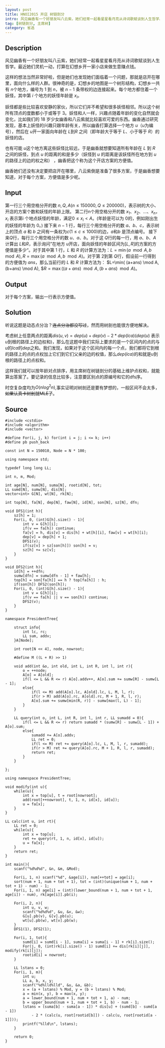 ```yaml
---
layout: post
title: HNOI2015 开店 树链剖分
intro: 风见幽香有一个好朋友叫八云紫，她们经常一起看星星看月亮从诗词歌赋谈到人生哲学。最近她们灵机一动，打算在幻想乡开一家小店来做生意赚点钱。这样的想法当然非常好啦，但是她们也发现她们面临着一个问题，那就是店开在哪里，面向什么样的人群。很神奇的是，幻想乡的地图是一个树形结构，幻想乡一共有 $n$个地方，编号为 $1$ 到 $n$，被 $n-1$ 条带权的边连接起来。每个地方都住着一个妖怪，其中第 $i$ 个地方的妖怪年龄是 $x_i$。
tag: [树链剖分, 主席树]
category: 省选
---
```


Description
---

风见幽香有一个好朋友叫八云紫，她们经常一起看星星看月亮从诗词歌赋谈到人生哲学。最近她们灵机一动，打算在幻想乡开一家小店来做生意赚点钱。

这样的想法当然非常好啦，但是她们也发现她们面临着一个问题，那就是店开在哪里，面向什么样的人群。很神奇的是，幻想乡的地图是一个树形结构，幻想乡一共有 $n$个地方，编号为 $1$ 到 $n$，被 $n-1$ 条带权的边连接起来。每个地方都住着一个妖怪，其中第 $i$ 个地方的妖怪年龄是 $x_i$。

妖怪都是些比较喜欢安静的家伙，所以它们并不希望和很多妖怪相邻。所以这个树所有顶点的度数都小于或等于 $3$。妖怪和人一样，兴趣点随着年龄的变化自然就会变化，比如我们的 18 岁少女幽香和八云紫就比较喜欢可爱的东西。幽香通过研究发现，基本上妖怪的兴趣只跟年龄有关，所以幽香打算选择一个地方 $u$（$u$为编号），然后在 $u$开一家面向年龄在 $L$到$R$ 之间（即年龄大于等于 $L$、小于等于 $R$）的妖怪的店。

也有可能 $u$这个地方离这些妖怪比较远，于是幽香就想要知道所有年龄在 $L$ 到 $R$ 之间的妖怪，到点 $u$ 的距离的和是多少（妖怪到 $u$ 的距离是该妖怪所在地方到 $u$ 的路径上的边的权之和） ，幽香把这个称为这个开店方案的方便值。

幽香她们还没有决定要把店开在哪里，八云紫倒是准备了很多方案，于是幽香想要知道，对于每个方案，方便值是多少呢。

Input
---

第一行三个用空格分开的数 $n,Q,A(n \le 150000, Q \le 200000)$，表示树的大小、开店的方案个数和妖怪的年龄上限。 第二行n个用空格分开的数 $x_1、x_2、...、x_n，x_i$ 表示第i 个地点妖怪的年龄，满足$0 \le x_i<A$。(年龄是可以为 $0$的，例如刚出生的妖怪的年龄为 $0$。) 接下来 $n-1$ 行，每行三个用空格分开的数 $a、b、c$，表示树上的顶点 $a$ 和 $b$ 之间有一条权为$c(1 \le c \le 1000)$的边，$a$和$b$ 是顶点编号。 接下来$Q$行，每行三个用空格分开的数 $u、 a、 b$。对于这 $Q$行的每一行，用 $a、b、A$计算出 $L$和$R$，表示询问”在地方 $u$开店，面向妖怪的年龄区间为$[L,R]$的方案的方便值是多少“。对于其中第 $1$ 行，$L$ 和 $R$ 的计算方法为：$L=\min(a \mod A , b \mod A ), R=\max(a \mod A,b \mod A)$。对于第 $2$到第 $Q$行，假设前一行得到的方便值为 $ans$，那么当前行的 $L$ 和 $R$ 计算方法为： $L=\min( (a+ans) \mod A, (b+ans) \mod A), $$R=\max((a+ans)\mod A,(b+ans)\mod A)$。

Output
---

对于每个方案，输出一行表示方便值。

Solution
---

听说这题是动态点分治？~~连点分治都没写过~~，然而用树剖也能很方便地解决。

考虑树上任意两点的距离$dis(u, v) = dep(u) + dep(v) - 2 * dep(lca)$($dep(u)$ 表示$u$到根的路径上的边权和)，那么在这题中我们实际上要求的是一个区间内的点的与$u$的$lca$的$dep$之和。我们发现，如果对于这个区间内的每一个点，我们都将它到根的路径上的点的点权加上它们到它们父亲的边的权值，那么$dep(lca)$的和就是$u$到根的路径上的点权和。

这样我们就可以按年龄对点排序，用主席树在树链剖分的基础上维护点权和，就能算出答案了。要记录的信息比较多，注意要区别点的原编号和它的dfs序。

时空复杂度均为$O(nlog^2n)$,事实证明对树剖还是要有梦想的，一般区间不会太多，~~如果认真卡树剖就MLE了~~。

Source
---

<pre><code class="c++">#include &lt;cstdio>
#include &lt;algorithm>
#include &lt;vector>

#define For(i, j, k) for(int i = j; i <= k; i++)
#define pb push_back

const int N = 150010, Node = N * 100;

using namespace std;

typedef long long LL;

int n, m, Mod;

int age[N], num[N], suma[N], rootid[N], tot;
LL sumd[N], sumw[N], dis[N];
vector&lt;int> G[N], wt[N], rk[N];

int top[N], fa[N], dep[N], faw[N], id[N], son[N], sz[N], dfn;

void DFS1(int h){
	sz[h] = 1;
	For(i, 0, (int)G[h].size() - 1){
		int v = G[h][i];
		if(v == fa[h]) continue;
		fa[v] = h, dis[v] = dis[h] + wt[h][i], faw[v] = wt[h][i];
		dep[v] = dep[h] + 1;
		DFS1(v);
		if(sz[v] > sz[son[h]]) son[h] = v;
		sz[h] += sz[v];
	}
}

void DFS2(int h){
	id[h] = ++dfn;
	sumw[dfn] = sumw[dfn - 1] + faw[h];
	top[h] = son[fa[h]] == h ? top[fa[h]] : h;
	if(son[h]) DFS2(son[h]);
	For(i, 0, (int)G[h].size() - 1){
		int v = G[h][i];
		if(v == fa[h] || v == son[h]) continue;
		DFS2(v);
	}
}

namespace PresidentTree{
	
	struct info{
		int lc, rc;
		LL sum, addv;
	}A[Node];
	
	int root[N << 4], node, nowroot;

	#define M ((L + R) >> 1)

	void add(int &o, int old, int L, int R, int l, int r){
		o = ++node;
		A[o] = A[old];
		if(l <= L && R <= r) A[o].addv++, A[o].sum += sumw[R] - sumw[L - 1];
		else{
			if(l <= M) add(A[o].lc, A[old].lc, L, M, l, r);
			if(r > M) add(A[o].rc, A[old].rc, M + 1, R, l, r);
			A[o].sum += sumw[min(R, r)] - sumw[max(l, L) - 1];
		}
	}

	LL query(int o, int L, int R, int l, int r, LL sumadd = 0){
		if(l <= L && R <= r) return sumadd * (sumw[R] - sumw[L - 1]) + A[o].sum;
		else{
			sumadd += A[o].addv;
			LL ret = 0;
			if(l <= M) ret += query(A[o].lc, L, M, l, r, sumadd);
			if(r > M) ret += query(A[o].rc, M + 1, R, l, r, sumadd);
			return ret;
		}
	}

};

using namespace PresidentTree;

void modify(int u){
	while(u){
		int x = top[u], t = root[nowroot];
		add(root[++nowroot], t, 1, n, id[x], id[u]);
		u = fa[x];
	}
}

LL calc(int u, int rt){
	LL ret = 0;
	while(u){
		int x = top[u];
		ret += query(rt, 1, n, id[x], id[u]);
		u = fa[x];
	}
	return ret;
}

int main(){
	scanf("%d%d%d", &n, &m, &Mod);

	For(i, 1, n) scanf("%d", &age[i]), num[++tot] = age[i];
	sort(num + 1, num + tot + 1), tot = (int)(unique(num + 1, num + tot + 1) - num) - 1;
	For(i, 1, n) age[i] = (int)(lower_bound(num + 1, num + tot + 1, age[i]) - num), rk[age[i]].pb(i);

	For(i, 2, n){
		int u, v, w;
		scanf("%d%d%d", &u, &v, &w);
		G[u].pb(v), G[v].pb(u);
		wt[u].pb(w), wt[v].pb(w);
	}
	DFS1(1), DFS2(1);

	For(i, 1, tot){
		sumd[i] = sumd[i - 1], suma[i] = suma[i - 1] + rk[i].size();
		For(j, 0, (int)rk[i].size() - 1) sumd[i] += dis[rk[i][j]], modify(rk[i][j]);
		rootid[i] = nowroot;
	}

	LL lstans = 0;
	For(i, 1, m){
		int u;
		LL a, b, x, y;
		scanf("%d%lld%lld", &u, &a, &b);
		x = (a + lstans) % Mod, y = (b + lstans) % Mod;
		a = min(x, y), b = max(x, y);
		a = lower_bound(num + 1, num + tot + 1, a) - num;
		b = upper_bound(num + 1, num + tot + 1, b) - num - 1;
		lstans = (suma[b] - suma[a - 1]) * dis[u] + (sumd[b] - sumd[a - 1]) 
			- 2 * (calc(u, root[rootid[b]]) - calc(u, root[rootid[a - 1]]));
		printf("%lld\n", lstans);
	}

	return 0;
}
</code></pre>
